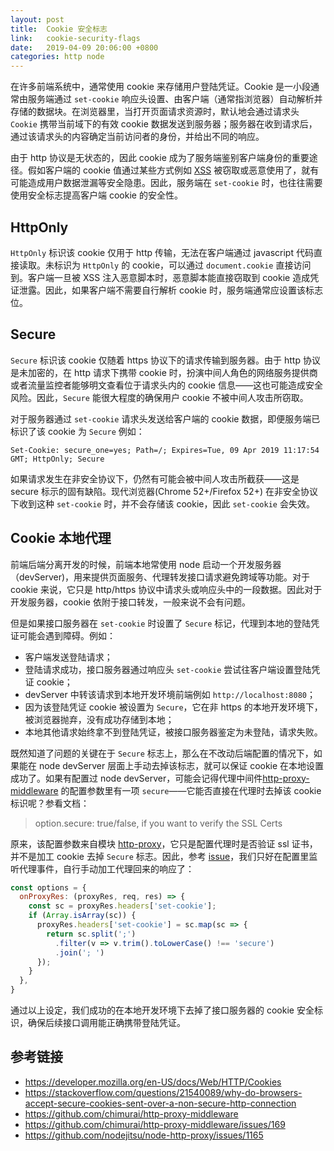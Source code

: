 ```yaml
---
layout: post
title:  Cookie 安全标志
link:   cookie-security-flags
date:   2019-04-09 20:06:00 +0800
categories: http node
---
```


在许多前端系统中，通常使用 cookie 来存储用户登陆凭证。Cookie 是一小段通常由服务端通过 `set-cookie` 响应头设置、由客户端（通常指浏览器）自动解析并存储的数据块。在浏览器里，当打开页面请求资源时，默认地会通过请求头 `Cookie` 携带当前域下的有效 cookie 数据发送到服务器；服务器在收到请求后，通过该请求头的内容确定当前访问者的身份，并给出不同的响应。

由于 http 协议是无状态的，因此 cookie 成为了服务端鉴别客户端身份的重要途径。假如客户端的 cookie 值通过某些方式例如 [XSS](https://developer.mozilla.org/zh-CN/docs/Glossary/Cross-site_scripting) 被窃取或恶意使用了，就有可能造成用户数据泄漏等安全隐患。因此，服务端在 `set-cookie` 时，也往往需要使用安全标志提高客户端 cookie 的安全性。

## HttpOnly

`HttpOnly` 标识该 cookie 仅用于 http 传输，无法在客户端通过 javascript 代码直接读取。未标识为 `HttpOnly` 的 cookie，可以通过 `document.cookie` 直接访问到。客户端一旦被 XSS 注入恶意脚本时，恶意脚本能直接窃取到 cookie 造成凭证泄露。因此，如果客户端不需要自行解析 cookie 时，服务端通常应设置该标志位。

## Secure

`Secure` 标识该 cookie 仅随着 https 协议下的请求传输到服务器。由于 http 协议是未加密的，在 http 请求下携带 cookie 时，扮演中间人角色的网络服务提供商或者流量监控者能够明文查看位于请求头内的 cookie 信息——这也可能造成安全风险。因此，`Secure` 能很大程度的确保用户 cookie 不被中间人攻击所窃取。

对于服务器通过 `set-cookie` 请求头发送给客户端的 cookie 数据，即便服务端已标识了该 cookie 为 `Secure` 例如：

```
Set-Cookie: secure_one=yes; Path=/; Expires=Tue, 09 Apr 2019 11:17:54 GMT; HttpOnly; Secure
```

如果请求发生在非安全协议下，仍然有可能会被中间人攻击所截获——这是 secure 标示的固有缺陷。现代浏览器(Chrome 52+/Firefox 52+) 在非安全协议下收到这种 `set-cookie` 时，并不会存储该 cookie，因此 `set-cookie` 会失效。

## Cookie 本地代理

前端后端分离开发的时候，前端本地常使用 node 启动一个开发服务器（devServer)，用来提供页面服务、代理转发接口请求避免跨域等功能。对于 cookie 来说，它只是 http/https 协议中请求头或响应头中的一段数据。因此对于开发服务器，cookie 依附于接口转发，一般来说不会有问题。

但是如果接口服务器在 `set-cookie` 时设置了 `Secure` 标记，代理到本地的登陆凭证可能会遇到障碍。例如：

- 客户端发送登陆请求；
- 登陆请求成功，接口服务器通过响应头 `set-cookie` 尝试往客户端设置登陆凭证 cookie；
- devServer 中转该请求到本地开发环境前端例如 `http://localhost:8080`；
- 因为该登陆凭证 cookie 被设置为 `Secure`，它在非 https 的本地开发环境下，被浏览器抛弃，没有成功存储到本地；
- 本地其他请求始终拿不到登陆凭证，被接口服务器鉴定为未登陆，请求失败。

既然知道了问题的关键在于 `Secure` 标志上，那么在不改动后端配置的情况下，如果能在 node devServer 层面上手动去掉该标志，就可以保证 cookie 在本地设置成功了。如果有配置过 node devServer，可能会记得代理中间件[http-proxy-middleware](https://github.com/chimurai/http-proxy-middleware) 的配置参数里有一项 `secure`——它能否直接在代理时去掉该 cookie 标识呢？参看文档：

> option.secure: true/false, if you want to verify the SSL Certs

原来，该配置参数来自模块 [http-proxy](https://github.com/nodejitsu/node-http-proxy)，它只是配置代理时是否验证 ssl 证书，并不是加工 cookie 去掉 `Secure` 标志。因此，参考 [issue](https://github.com/chimurai/http-proxy-middleware/issues/237)，我们只好在配置里监听代理事件，自行手动加工代理回来的响应了：

```javascript
const options = {
  onProxyRes: (proxyRes, req, res) => {
    const sc = proxyRes.headers['set-cookie'];
    if (Array.isArray(sc)) {
      proxyRes.headers['set-cookie'] = sc.map(sc => {
        return sc.split(';')
          .filter(v => v.trim().toLowerCase() !== 'secure')
          .join('; ')
      });
    }
  },
}
```

通过以上设定，我们成功的在本地开发环境下去掉了接口服务器的 cookie 安全标识，确保后续接口调用能正确携带登陆凭证。

## 参考链接

- <https://developer.mozilla.org/en-US/docs/Web/HTTP/Cookies>
- <https://stackoverflow.com/questions/21540089/why-do-browsers-accept-secure-cookies-sent-over-a-non-secure-http-connection>
- <https://github.com/chimurai/http-proxy-middleware>
- <https://github.com/chimurai/http-proxy-middleware/issues/169>
- <https://github.com/nodejitsu/node-http-proxy/issues/1165>